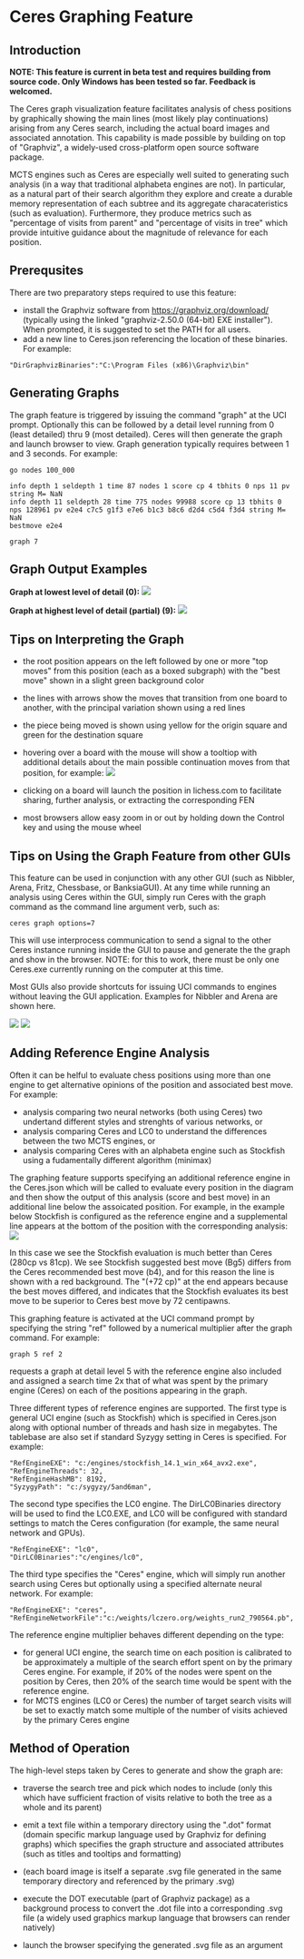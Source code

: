 # Ceres Graphing Feature

## Introduction

**NOTE: This feature is current in beta test and requires building from source code. Only Windows has been tested so far. Feedback is welcomed.**

The Ceres graph visualization feature facilitates analysis of chess positions by graphically showing the main lines (most likely play continuations) arising from any Ceres search, including the actual board images and associated annotation. This capability is made possible by building on top of "Graphviz", a  widely-used cross-platform open source software package.

MCTS engines such as Ceres are especially well suited to generating such analysis (in a way that traditional alphabeta engines are not). In particular, as a natural part of their search algorithm they explore and create a durable memory representation of each subtree and its aggregate characateristics (such as evaluation). Furthermore, they produce metrics such as "percentage of visits from parent" and "percentage of visits in tree" which provide intuitive guidance about the magnitude of relevance for each position.


## Prerequsites
There are two preparatory steps required to use this feature:
- install the Graphviz software from https://graphviz.org/download/ (typically using the linked "graphviz-2.50.0 (64-bit) EXE installer"). When prompted, it is suggested to set the PATH for all users.
- add a new line to Ceres.json referencing the location of these binaries. For example:
```
"DirGraphvizBinaries":"C:\Program Files (x86)\Graphviz\bin"
```

## Generating Graphs
The graph feature is triggered by issuing the command "graph" at the UCI prompt. Optionally this can be followed by a detail level running from 0 (least detailed) thru 9 (most detailed).  Ceres will then generate the graph and launch browser to view. 
Graph generation typically requires between 1 and 3 seconds. For example:
```
go nodes 100_000

info depth 1 seldepth 1 time 87 nodes 1 score cp 4 tbhits 0 nps 11 pv  string M= NaN
info depth 11 seldepth 28 time 775 nodes 99988 score cp 13 tbhits 0 nps 128961 pv e2e4 c7c5 g1f3 e7e6 b1c3 b8c6 d2d4 c5d4 f3d4 string M= NaN
bestmove e2e4

graph 7
```

## Graph Output Examples

**Graph at lowest level of detail (0):**
![](graph_0_example.PNG)

**Graph at highest level of detail (partial) (9):**
![](graph_9_example.PNG)

## Tips on Interpreting the Graph
- the root position appears on the left followed by one or more "top moves" from this position (each as a boxed subgraph) with the "best move" shown in a slight green background color

- the lines with arrows show the moves that transition from one board to another, with the principal variation shown using a red lines

- the piece being moved is shown using yellow for the origin square and green for the destination square

- hovering over a board with the mouse will show a tooltiop with additional details about the main possible continuation moves from that position, for example:
![](graph_tooltip.PNG)

- clicking on a board will launch the position in lichess.com to facilitate sharing, further analysis, or extracting the corresponding FEN

- most browsers allow easy zoom in or out by holding down the Control key and using the mouse wheel


## Tips on Using the Graph Feature from other GUIs
This feature can be used in conjunction with any other GUI (such as Nibbler, Arena, Fritz, Chessbase, or BanksiaGUI). At any time while running an analysis using Ceres within the GUI, simply run Ceres with the graph command as the command line argument verb, such as:
```
ceres graph options=7
```

This will use interprocess communication to send a signal to the other Ceres instance running inside the GUI to pause and generate the the graph and show in the browser. NOTE: for this to work, there must be only one Ceres.exe currently running on the computer at this time.

Most GUIs also provide shortcuts for issuing UCI commands to engines without leaving the GUI application. Examples for Nibbler and Arena are shown here.

![](graph_nibbler.PNG)
![](graph_arena.PNG)

## Adding Reference Engine Analysis
Often it can be helful to evaluate chess positions using more than one engine to get alternative
opinions of the position and associated best move. For example:
 -  analysis comparing two neural networks (both using Ceres) two undertand different styles and strenghts of various networks, or
 -  analysis comparing Ceres and LC0 to understand the differences between the two MCTS engines, or
 -  analysis comparing Ceres with an alphabeta engine such as Stockfish using a fudamentally different algorithm (minimax)

The graphing feature supports specifying an additional reference engine in the Ceres.json 
which will be called to evaluate every position in the diagram and then show the output of this analysis (score and best move) in an additional
line below the assoicated position. For example, in the example below Stockfish is configured as the reference engine
and a supplemental line appears at the bottom of the position with the corresponding analysis:
![](graph_reference_engine.PNG)

In this case we see the Stockfish evaluation is much better than Ceres (280cp vs 81cp). We see Stockfish
suggested best move (Bg5) differs from the Ceres recommended best move (b4), and for this reason 
the line is shown with a red background. The "(+72 cp)" at the end appears because the best moves differed, 
and indicates that the Stockfish evaluates its best move to be superior to Ceres best move by 72 centipawns.

This graphing feature is activated at the UCI command prompt by specifying the 
string "ref" followed by a numerical multiplier after the graph command. For example:
```
graph 5 ref 2
```
requests a graph at detail level 5 with the reference engine also included and assigned a search time 2x that
of what was spent by the primary engine (Ceres) on each of the positions appearing in the graph.

Three different types of reference engines are supported. The first type is general UCI engine (such as Stockfish)
which is specified in Ceres.json along with optional number of threads and hash size in megabytes. The tablebase
are also set if standard Syzygy setting in Ceres is specified. For example:
```
"RefEngineEXE": "c:/engines/stockfish_14.1_win_x64_avx2.exe",
"RefEngineThreads": 32,
"RefEngineHashMB": 8192,
"SyzygyPath": "c:/sygyzy/5and6man",
```

The second type specifies the LC0 engine. The DirLC0Binaries directory will be
used to find the LC0.EXE, and LC0 will be configured with standard settings to match the Ceres configuration
(for example, the same neural network and GPUs).
```
"RefEngineEXE": "lc0",
"DirLC0Binaries":"c/engines/lc0",
```

The third type specifies the "Ceres" engine, which will simply run another search using Ceres but optionally
using a specified alternate neural network. For example:
```
"RefEngineEXE": "ceres",
"RefEngineNetworkFile":"c:/weights/lczero.org/weights_run2_790564.pb",
```

The reference engine multiplier behaves different depending on the type:
- for general UCI engine, the search time on each position is calibrated to be 
approximately a multiple of the search effort spent on by the primary Ceres engine. For example, if 20% 
of the nodes were spent on the position by Ceres, then 20% of the search time would be spent with the reference engine.
- for MCTS engines (LC0 or Ceres) the number of target search visits will be set to exactly match 
some multiple of the number of visits achieved by the primary Ceres engine

## Method of Operation

The high-level steps taken by Ceres to generate and show the graph are:
* traverse the search tree and pick which nodes to include (only this which have sufficient fraction of visits relative to both the tree as a whole and its parent)

* emit a text file within a temporary directory using the ".dot" format (domain specific markup language used by Graphviz for defining graphs) which specifies the graph structure and associated attributes (such as titles and tooltips and formatting)

* (each board image is itself a separate .svg file generated in the same temporary directory and referenced by the primary .svg)

* execute the DOT executable (part of Graphviz package) as a background process to convert the .dot file into a corresponding .svg file (a widely used graphics markup language that browsers can render natively)

* launch the browser specifying the generated .svg file as an argument
